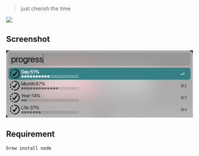 > just cherish the time

[![](https://img.shields.io/badge/version-v1.1-green)](./ProgressBar.alfredworkflow)

## Screenshot

![](./screenshot.jpeg)


## Requirement
```shell
brew install node
```
